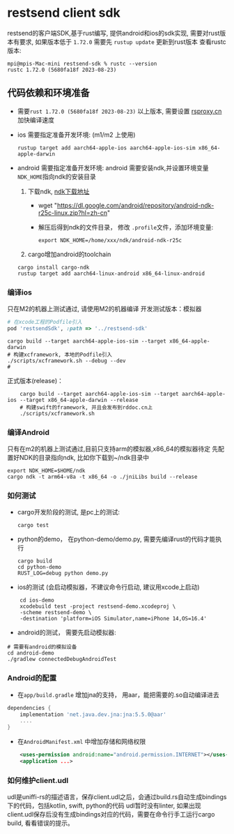 restsend client sdk
=====

restsend的客户端SDK,基于rust编写, 提供android和ios的sdk实现, 需要对rust版本有要求, 如果版本低于 `1.72.0` 需要先 `rustup update` 更新到rust版本
查看rustc版本:
```shell
mpi@mpis-Mac-mini restsend-sdk % rustc --version
rustc 1.72.0 (5680fa18f 2023-08-23)
```

## 代码依赖和环境准备

- 需要`rust 1.72.0 (5680fa18f 2023-08-23)` 以上版本, 需要设置 [rsproxy.cn](https://rsproxy.cn) 加快编译速度
- ios 需要指定准备开发环境: (m1/m2 上使用)

    ```shell
    rustup target add aarch64-apple-ios aarch64-apple-ios-sim x86_64-apple-darwin
    ```

- android 需要指定准备开发环境:
   android 需要安装ndk,并设置环境变量`NDK_HOME`指向ndk的安装目录
   1. 下载ndk, [ndk下载地址](https://developer.android.com/ndk/downloads?hl=zh-cn)
        - wget "<https://dl.google.com/android/repository/android-ndk-r25c-linux.zip?hl=zh-cn>"
        - 解压后得到ndk的文件目录， 修改 `.profile`文件，添加环境变量:

            ```shell
            export NDK_HOME=/home/xxx/ndk/android-ndk-r25c
            ```

   2. cargo增加android的toolchain

    ```shell
    cargo install cargo-ndk
    rustup target add aarch64-linux-android x86_64-linux-android
    ```

### 编译ios

只在M2的机器上测试通过, 请使用M2的机器编译
开发测试版本：模拟器
```ruby
# 在xcode工程的Podfile引入
pod 'restsendSdk', :path => '../restsend-sdk'
```

```shell
cargo build --target aarch64-apple-ios-sim --target x86_64-apple-darwin
# 构建xcframework, 本地的Podfile引入
./scripts/xcframework.sh --debug --dev
#
```

正式版本(release)：

```shell
    cargo build --target aarch64-apple-ios-sim --target aarch64-apple-ios --target x86_64-apple-darwin --release
    # 构建swift的framework, 并且会发布到rddoc.cn上
    ./scripts/xcframework.sh
```

### 编译Android

只有在m2的机器上测试通过,目前只支持arm的模拟器,x86_64的模拟器待定
先配置好NDK的目录指向ndk, 比如你下载到~/ndk目录中

```shell
export NDK_HOME=$HOME/ndk
cargo ndk -t arm64-v8a -t x86_64 -o ./jniLibs build --release

```

### 如何测试

- cargo开发阶段的测试, 是pc上的测试:

    ```shell
    cargo test
    ```

- python的demo， 在python-demo/demo.py, 需要先编译rust的代码才能执行

    ```shell
    cargo build
    cd python-demo
    RUST_LOG=debug python demo.py
    ```

- ios的测试 (会启动模拟器，不建议命令行启动, 建议用xcode上启动)

```shell
    cd ios-demo
    xcodebuild test -project restsend-demo.xcodeproj \
    -scheme restsend-demo \
    -destination 'platform=iOS Simulator,name=iPhone 14,OS=16.4'
```

- android的测试， 需要先启动模拟器:

```shell
# 需要有android的模拟设备
cd android-demo
./gradlew connectedDebugAndroidTest
```

### Android的配置

- 在`app/build.gradle` 增加jna的支持， 用aar，能把需要的.so自动编译进去

```gradle
dependencies {
    implementation 'net.java.dev.jna:jna:5.5.0@aar'
    ....
}
```

- 在`AndroidManifest.xml` 中增加存储和网络权限

```xml
    <uses-permission android:name="android.permission.INTERNET"></uses-permission>
    <application ...>
```

### 如何维护client.udl
udl是uniffi-rs的描述语言，保存client.udl之后，会通过build.rs自动生成bindings下的代码，包括kotlin, swift, python的代码
udl暂时没有linter, 如果出现client.udl保存后没有生成bindings对应的代码，需要在命令行手工运行cargo build, 看看错误的提示。
